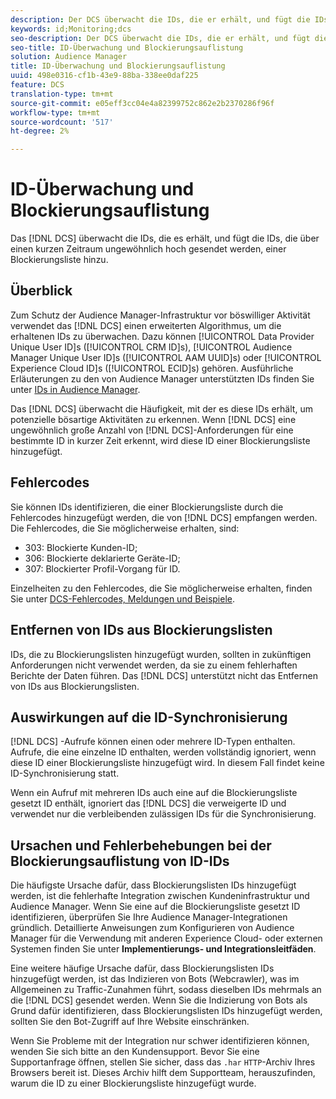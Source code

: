 ```yaml
---
description: Der DCS überwacht die IDs, die er erhält, und fügt die IDs, die über einen kurzen Zeitraum ungewöhnlich hoch gesendet werden, einer Blockierungsliste hinzu.
keywords: id;Monitoring;dcs
seo-description: Der DCS überwacht die IDs, die er erhält, und fügt die IDs, die über einen kurzen Zeitraum ungewöhnlich hoch gesendet werden, einer Blockierungsliste hinzu.
seo-title: ID-Überwachung und Blockierungsauflistung
solution: Audience Manager
title: ID-Überwachung und Blockierungsauflistung
uuid: 498e0316-cf1b-43e9-88ba-338ee0daf225
feature: DCS
translation-type: tm+mt
source-git-commit: e05eff3cc04e4a82399752c862e2b2370286f96f
workflow-type: tm+mt
source-wordcount: '517'
ht-degree: 2%

---
```



# ID-Überwachung und Blockierungsauflistung

Das [!DNL DCS] überwacht die IDs, die es erhält, und fügt die IDs, die über einen kurzen Zeitraum ungewöhnlich hoch gesendet werden, einer Blockierungsliste hinzu.

## Überblick

Zum Schutz der Audience Manager-Infrastruktur vor böswilliger Aktivität verwendet das [!DNL DCS] einen erweiterten Algorithmus, um die erhaltenen IDs zu überwachen. Dazu können [!UICONTROL Data Provider Unique User ID]s ([!UICONTROL CRM ID]s), [!UICONTROL Audience Manager Unique User ID]s ([!UICONTROL AAM UUID]s) oder [!UICONTROL Experience Cloud ID]s ([!UICONTROL ECID]s) gehören. Ausführliche Erläuterungen zu den von Audience Manager unterstützten IDs finden Sie unter [IDs in Audience Manager](../../../reference/ids-in-aam.md).

Das [!DNL DCS] überwacht die Häufigkeit, mit der es diese IDs erhält, um potenzielle bösartige Aktivitäten zu erkennen. Wenn [!DNL DCS] eine ungewöhnlich große Anzahl von [!DNL DCS]-Anforderungen für eine bestimmte ID in kurzer Zeit erkennt, wird diese ID einer Blockierungsliste hinzugefügt.

## Fehlercodes

Sie können IDs identifizieren, die einer Blockierungsliste durch die Fehlercodes hinzugefügt werden, die von [!DNL DCS] empfangen werden. Die Fehlercodes, die Sie möglicherweise erhalten, sind:

* 303: Blockierte Kunden-ID;
* 306: Blockierte deklarierte Geräte-ID;
* 307: Blockierter Profil-Vorgang für ID.

Einzelheiten zu den Fehlercodes, die Sie möglicherweise erhalten, finden Sie unter [DCS-Fehlercodes, Meldungen und Beispiele](dcs-error-codes.md).

## Entfernen von IDs aus Blockierungslisten

IDs, die zu Blockierungslisten hinzugefügt wurden, sollten in zukünftigen Anforderungen nicht verwendet werden, da sie zu einem fehlerhaften Berichte der Daten führen. Das [!DNL DCS] unterstützt nicht das Entfernen von IDs aus Blockierungslisten.

## Auswirkungen auf die ID-Synchronisierung

[!DNL DCS] -Aufrufe können einen oder mehrere ID-Typen enthalten. Aufrufe, die eine einzelne ID enthalten, werden vollständig ignoriert, wenn diese ID einer Blockierungsliste hinzugefügt wird. In diesem Fall findet keine ID-Synchronisierung statt.

Wenn ein Aufruf mit mehreren IDs auch eine auf die Blockierungsliste gesetzt ID enthält, ignoriert das [!DNL DCS] die verweigerte ID und verwendet nur die verbleibenden zulässigen IDs für die Synchronisierung.

## Ursachen und Fehlerbehebungen bei der Blockierungsauflistung von ID-IDs

Die häufigste Ursache dafür, dass Blockierungslisten IDs hinzugefügt werden, ist die fehlerhafte Integration zwischen Kundeninfrastruktur und Audience Manager. Wenn Sie eine auf die Blockierungsliste gesetzt ID identifizieren, überprüfen Sie Ihre Audience Manager-Integrationen gründlich. Detaillierte Anweisungen zum Konfigurieren von Audience Manager für die Verwendung mit anderen Experience Cloud- oder externen Systemen finden Sie unter **Implementierungs- und Integrationsleitfäden**.

Eine weitere häufige Ursache dafür, dass Blockierungslisten IDs hinzugefügt werden, ist das Indizieren von Bots (Webcrawler), was im Allgemeinen zu Traffic-Zunahmen führt, sodass dieselben IDs mehrmals an die [!DNL DCS] gesendet werden. Wenn Sie die Indizierung von Bots als Grund dafür identifizieren, dass Blockierungslisten IDs hinzugefügt werden, sollten Sie den Bot-Zugriff auf Ihre Website einschränken.

Wenn Sie Probleme mit der Integration nur schwer identifizieren können, wenden Sie sich bitte an den Kundensupport. Bevor Sie eine Supportanfrage öffnen, stellen Sie sicher, dass das `.har` `HTTP`-Archiv Ihres Browsers bereit ist. Dieses Archiv hilft dem Supportteam, herauszufinden, warum die ID zu einer Blockierungsliste hinzugefügt wurde.